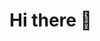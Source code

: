 # Hi there 👋

<!--
---

# Oleksandr Miagotin (Software Engineer)

## 📬 Contact Information

* **Email:** [oleksandr.miagotin@gmail.com](mailto:oleksandr.miagotin@gmail.com)
* **GitHub:** [github.com/alex-miagotin](https://github.com/alex-miagotin)
* **LinkedIn:** [linkedin.com/in/alex-miagotin](https://www.linkedin.com/in/alex-miagotin/)
* **Portfolio:** [yourportfolio.com](https://yourportfolio.com)
* **Location:** Remote

---

## 🧠 Summary

Software Engineer with a strong background in frontend development, backend architecture, and hardware-software integration. Passionate about clean code, modern tech stacks, and building seamless user experiences. Skilled in C++, TypeScript, Electron, React. Adept at collaborating across teams, optimizing performance, and maintaining test-driven, scalable systems.

---

## Technical skills

* **Programming Languages:** C++, TypeScript, JavaScript, Python, SQL
* **Web Technologies:** NestJS, React, Tailwind CSS, HTML, CSS
* **Database Technologies:** PostgreSQL, Drizzle ORM
* **Tools & Frameworks:**

  * **Docker:** Containerization for environment consistency and deployment.
  * **CMake + Conan:** Build and dependency management for C++ projects.
  * **Electron:** Framework for building cross-platform desktop applications.
  * **Unit Testing:** Experience with testing frameworks to ensure high-quality, maintainable code.
  * **Protobuf:** Experience with Protocol Buffers for fast data serialization and communication.
  * **WebSockets:** Used for real-time communication in web and desktop applications.
  * **Git & Version Control:** Proficient in Git for source code management and collaboration.
* **Agile & Project Management:** Jira for task management, Kanban, and Agile methodologies for efficient project workflows.
* **Soft Skills:** Problem-solving, adaptability, collaboration, time management, teamwork, communication

---

## 💼 Work Experience

### **Software Engineer (Full Stack & Desktop)**

[DNA Script, Inc.](https://github.com/dna-script-inc) — *May 2025 – Present | Remote*

Built a comprehensive bioinformatics platform for gene design, construct management, and lab automation. Developed a scalable backend with NestJS and TypeScript, frontend in React, and a Linux desktop app in C++ with Electron. Enabled real-time communication using WebSockets, Protobuf, and MQTT.

**Responsibilities:**

* Designed and implemented backend microservices for gene design, construct management, and laboratory workflow automation using **NestJS** and **TypeScript**.
* Developed robust business logic for gene design, including transactional workflows, error handling, and event-driven updates.
* Built and optimized data models and validation schemas for genetic constructs, gene sequences, and oligonucleotide design.
* Integrated with laboratory instruments and external bioinformatics tools, handling data parsing, transformation, and validation.
* Developed a **Linux desktop application in C++**, with **Electron** as the UI layer, enabling user interaction with lab hardware and bioinformatics tools.
* Implemented real-time communication between instruments, desktop, and backend using **WebSockets**, **Protocol Buffers (protobuf)**, and **MQTT** for efficient and reliable messaging.
* Built and maintained frontend components with **React** and **TypeScript**, supporting gene design, construct visualization, and validation feedback.
* Wrote comprehensive **unit and integration tests** across backend, frontend, and desktop layers to ensure high reliability and maintainability.
* Collaborated with multidisciplinary teams to deliver seamless user experiences and support complex scientific workflows.
* Maintained clear documentation and enforced coding standards to support team productivity and future development.

---

### **Software Engineer (C++, TypeScript)**

**Svitla Systems Inc.** — *Jul 2021 – May 2025 | Remote*
**Client:** [DNA Script, Inc.](https://github.com/dna-script-inc)

Developed a hardware-integrated desktop application for laboratory automation workflows using Electron and a C++ backend.

**Technologies:**

* **Languages:** C++, TypeScript, Python, SQL
* **Frameworks & Tools:** NestJS, Electron, React, Tailwind CSS, QT
* **Databases:** PostgreSQL, Drizzle ORM
* **Communication:** WebSockets, Protobuf
* **DevOps:** Docker, CMake, Conan
* **Project Management:** Jira (Agile, Kanban)
* **Testing:** Unit Testing Frameworks
* **Version Control:** Git

**Responsibilities:**

* Developed modules for biological data processing
* Integrated software with DNA synthesis instruments
* Maintained cross-platform Electron apps with React
* Optimized data serialization via Protobuf
* Collaborated with hardware engineers for system integration
* Maintained CI/CD and participated in Agile processes
* Supported and improved Qt application

---

### **Frontend Engineer**

**Svitla Systems Inc.** — *Jan 2021 – Jul 2021 | Remote*
**Client:** [DNA Script, Inc.](https://github.com/dna-script-inc)

**Responsibilities:**

* Built biotech UIs with React
* Refactored frontend architecture for stability and performance
* Participated in Agile development process

---

### **Software Engineer**

**Svitla Systems Inc. (Sphera Project)** — *Jul 2020 – Dec 2020*

* C#, Visual Basic, React.js, MySQL, Azure DevOps

### **Frontend Engineer**

**Svitla Systems Inc. (Alpha FX)** — *Mar 2020 – Jul 2020*

* React.js, TypeScript, RxJS, Material UI, Jenkins

### **Web Developer**

**Tumli** — *Nov 2018 – Dec 2019*

* Laravel, Python, AWS, React, TypeScript, MVVM

### **Frontend Web Developer**

**WpWay** — *Dec 2017 – Oct 2018*

* React.js, Redux, PHP, Webpack

### **Web Developer**

**CloudBuckit** — *2016 – 2017*

* .NET, React.js, Redux, SASS

### **Frontend Developer**

**Itembridge** — *2014 – 2017*

* HTML5, CSS3, JavaScript, jQuery, Gulp

---

## 🎓 Education

### **Diploma of Engineer, Computer Science**

**Lutsk National Technical University** — *2012 – 2015*

* Specialization in C++ and Computer Science

### **Computer Science**

**Wyższa Szkoła Informatyki i Zarządzania w Rzeszowie** — *2010 – 2011*

* C++-focused coursework

---

## 📜 Certifications

* *(Add certifications if applicable)*

---

## 🌍 Languages

* **English:** Professional working proficiency
* **Polish:** Limited working proficiency
* **Russian:** Full professional proficiency
* **Ukrainian:** Native or bilingual proficiency

---

## 🎯 Interests

* Game Development
* Web Security
* IoT Projects
* Low-Level Programming (C/C++)
* Building projects from scratch and experimenting with new ideas

---

> *"I prefer to build only what is truly needed and ensure every piece serves a purpose."*

**alex-miagotin/alex-miagotin** is a ✨ _special_ ✨ repository because its `README.md` (this file) appears on your GitHub profile.

Here are some ideas to get you started:

- 🔭 I’m currently working on ...
- 🌱 I’m currently learning ...
- 👯 I’m looking to collaborate on ...
- 🤔 I’m looking for help with ...
- 💬 Ask me about ...
- 📫 How to reach me: ...
- 😄 Pronouns: ...
- ⚡ Fun fact: ...
-->
